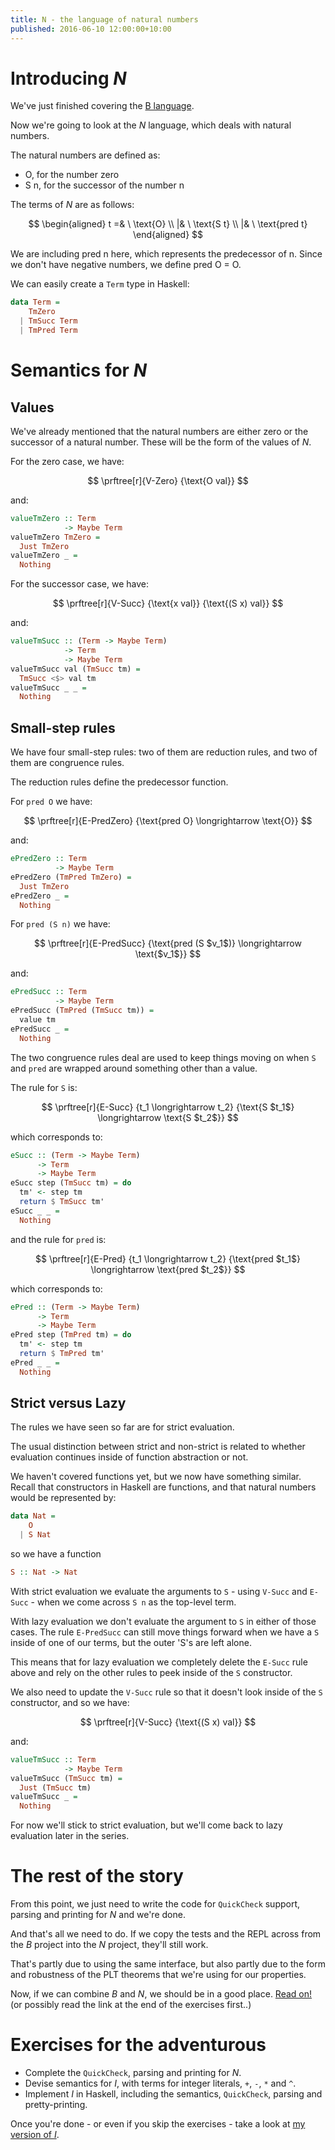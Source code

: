 ```yaml
---
title: N - the language of natural numbers
published: 2016-06-10 12:00:00+10:00
---
```


# Introducing *N*

We've just finished covering the [B language](./b.html).

Now we're going to look at the *N* language, which deals with natural numbers.

The natural numbers are defined as:

- $\text{O}$, for the number zero
- $\text{S n}$, for the successor of the number $\text{n}$

The terms of *N* are as follows:

$$
\begin{aligned}
t =& \ \text{O} \\
  |& \ \text{S t} \\
  |& \ \text{pred t}
\end{aligned}
$$

We are including $\text{pred n}$ here, which represents the predecessor of $\text{n}$.
Since we don't have negative numbers, we define $\text{pred O = O}$.

We can easily create a `Term` type in Haskell:
```haskell
data Term =
    TmZero
  | TmSucc Term
  | TmPred Term
```

# Semantics for *N*

## Values

We've already mentioned that the natural numbers are either zero or the successor of a natural number.
These will be the form of the values of *N*.

For the zero case, we have:

$$
\prftree[r]{V-Zero}
{\text{O val}}
$$

and:
```haskell
valueTmZero :: Term
            -> Maybe Term
valueTmZero TmZero =
  Just TmZero
valueTmZero _ =
  Nothing
```

For the successor case, we have:

$$
\prftree[r]{V-Succ}
{\text{x val}}
{\text{(S x) val}}
$$

and:
```haskell
valueTmSucc :: (Term -> Maybe Term)
            -> Term
            -> Maybe Term
valueTmSucc val (TmSucc tm) =
  TmSucc <$> val tm
valueTmSucc _ _ =
  Nothing
```

## Small-step rules

We have four small-step rules: two of them are reduction rules, and two of them are congruence rules.

The reduction rules define the predecessor function.

For `pred O` we have:

$$
\prftree[r]{E-PredZero}
{\text{pred O} \longrightarrow \text{O}}
$$

and:
```haskell
ePredZero :: Term
          -> Maybe Term
ePredZero (TmPred TmZero) =
  Just TmZero
ePredZero _ =
  Nothing
```

For `pred (S n)` we have:

$$
\prftree[r]{E-PredSucc}
{\text{pred (S $v_1$)} \longrightarrow \text{$v_1$}}
$$

and:
```haskell
ePredSucc :: Term
          -> Maybe Term
ePredSucc (TmPred (TmSucc tm)) =
  value tm
ePredSucc _ =
  Nothing
```

The two congruence rules deal are used to keep things moving on when `S` and `pred` are wrapped around something other than a value.

The rule for `S` is:

$$
\prftree[r]{E-Succ}
{t_1 \longrightarrow t_2}
{\text{S $t_1$} \longrightarrow \text{S $t_2$}}
$$

which corresponds to:
```haskell
eSucc :: (Term -> Maybe Term)
      -> Term
      -> Maybe Term
eSucc step (TmSucc tm) = do
  tm' <- step tm
  return $ TmSucc tm'
eSucc _ _ =
  Nothing
```

and the rule for `pred` is:

$$
\prftree[r]{E-Pred}
{t_1 \longrightarrow t_2}
{\text{pred $t_1$} \longrightarrow \text{pred $t_2$}}
$$


which corresponds to:
```haskell
ePred :: (Term -> Maybe Term)
      -> Term
      -> Maybe Term
ePred step (TmPred tm) = do
  tm' <- step tm
  return $ TmPred tm'
ePred _ _ =
  Nothing
```

## Strict versus Lazy

The rules we have seen so far are for strict evaluation.

The usual distinction between strict and non-strict is related to whether evaluation continues inside of function abstraction or not.

We haven't covered functions yet, but we now have something similar.
Recall that constructors in Haskell are functions, and that natural numbers would be represented by:
```haskell
data Nat =
    O 
  | S Nat
```
so we have a function
```haskell
S :: Nat -> Nat
```

With strict evaluation we evaluate the arguments to `S` - using `V-Succ` and `E-Succ` - when we come across `S n` as the top-level term.

With lazy evaluation we don't evaluate the argument to `S` in either of those cases.
The rule `E-PredSucc` can still move things forward when we have a `S` inside of one of our terms, but the outer 'S's are left alone.

This means that for lazy evaluation we completely delete the `E-Succ` rule above and rely on the other rules to peek inside of the `S` constructor.

We also need to update the `V-Succ` rule so that it doesn't look inside of the `S` constructor, and so we have:

$$
\prftree[r]{V-Succ}
{\text{(S x) val}}
$$

and:
```haskell
valueTmSucc :: Term
            -> Maybe Term
valueTmSucc (TmSucc tm) =
  Just (TmSucc tm)
valueTmSucc _ =
  Nothing
```

For now we'll stick to strict evaluation, but we'll come back to lazy evaluation later in the series.

# The rest of the story

From this point, we just need to write the code for `QuickCheck` support, parsing and printing for *N* and we're done.

And that's all we need to do.  If we copy the tests and the REPL across from the *B* project into the *N* project, they'll still work.

That's partly due to using the same interface, but also partly due to the form and robustness of the PLT theorems that we're using for our properties.

Now, if we can combine *B* and *N*, we should be in a good place.
[Read on!](nb.html) (or possibly read the link at the end of the exercises first..)

# Exercises for the adventurous
- Complete the `QuickCheck`, parsing and printing for *N*.
- Devise semantics for *I*, with terms for integer literals, `+`, `-`, `*` and `^`.
- Implement *I* in Haskell, including the semantics, `QuickCheck`, parsing and pretty-printing.

Once you're done - or even if you skip the exercises - take a look at [my version of *I*](i.html).

